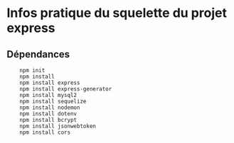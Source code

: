 # Infos pratique du squelette du projet express

## Dépendances

```shell
    npm init
    npm install
    npm install express
    npm install express-generator
    npm install mysql2
    npm install sequelize
    npm install nodemon
    npm install dotenv
    npm install bcrypt
    npm install jsonwebtoken
    npm install cors
```
